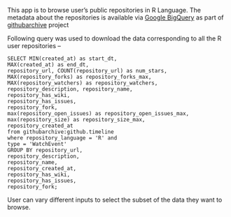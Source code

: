 This app is to browse user’s public repositories in R Language. The metadata about the repositories is available via [Google BigQuery](https://developers.google.com/bigquery/) as part of [githubarchive](http://www.githubarchive.org/) project


Following query was used to download the data corresponding to all the R user repositories – 

```
SELECT MIN(created_at) as start_dt,
MAX(created_at) as end_dt,
repository_url, COUNT(repository_url) as num_stars,
MAX(repository_forks) as repository_forks_max,
MAX(repository_watchers) as repository_watchers,
repository_description, repository_name, 
repository_has_wiki,
repository_has_issues,
repository_fork,
max(repository_open_issues) as repository_open_issues_max,
max(repository_size) as repository_size_max,
repository_created_at
from githubarchive:github.timeline
where repository_language = 'R' and
type = 'WatchEvent' 
GROUP BY repository_url,
repository_description, 
repository_name, 
repository_created_at,
repository_has_wiki,
repository_has_issues,
repository_fork;
```
User can vary different inputs to select the subset of the data they want to browse. 


